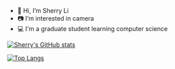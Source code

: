 - 👋 Hi, I’m Sherry Li
- 📷 I’m interested in camera
- 💻 I'm a graduate student learning computer science

[![Sherry's GitHub stats](https://github-readme-stats.vercel.app/api?username=sherry-lxy&theme=tokyonight&show_icons=true)](https://github.com/sherry-lxy/github-readme-stats)

[![Top Langs](https://github-readme-stats.vercel.app/api/top-langs/?username=sherry-lxy&theme=tokyonight&show_icons=true&layout=compact)](https://github.com/sherry-lxy/github-readme-stats)


<!---
sherry-lxy/sherry-lxy is a ✨ special ✨ repository because its `README.md` (this file) appears on your GitHub profile.
You can click the Preview link to take a look at your changes.
--->
